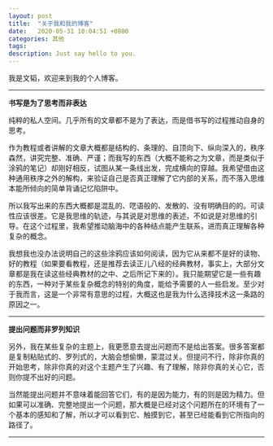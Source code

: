 ```yaml
---
layout: post
title:  "关于我和我的博客"
date:   2020-05-31 10:04:51 +0800
categories: 其他
tags: 
description: Just say hello to you.
---
```



我是文韬，欢迎来到我的个人博客。

***
**书写是为了思考而非表达**

纯粹的私人空间。几乎所有的文章都不是为了表达，而是借书写的过程推动自身的思考。

作为教程或者讲解的文章大概都是结构的、条理的、自顶向下、纵向深入的，秩序森然，讲究完整、准确、严谨；而我写的东西（大概不能称之为文章，而是类似于涂鸦的笔记）却刚好相反，试图从某一条线出发，完成横向的穿越。我希望借由这种通用秩序之外的解构，来验证自己是否真正理解了它内部的关系，而不落入思维本能所倾向的简单背诵记忆陷阱中。

所以我写出来的东西大概都是混乱的、呓语般的、发散的、没有明确目的的。可读性应该很差。它是我思维的轨迹，与其说是对思维的表述，不如说是对思维的引导。在这个过程里，我希望推动脑海中的各种结点能产生联系，进而真正理解各种复杂的概念。

我想我也没办法说明自己的这些涂鸦应该如何阅读，因为它从来都不是好的读物、好的教程（如果要看教程，还是推荐去读正儿八经的经典教材，事实上，大部分文章都是我在读这些经典教材的之中、之后所记下来的）。我只能期望它是一些有趣的东西，一种对于某些复杂概念的特别的角度，能给予需要的人一些启发。至少对于我而言，这是一个非常有意思的过程，大概这也是我为什么选择技术这一条路的原因之一。

***
**提出问题而非罗列知识**

另外，我在某些复杂的主题上，我更愿意去提出问题而不是给出答案。很多答案都是复制粘贴式的、罗列式的，大脑会想偷懒，蒙混过关。但提问不行，除非你真的开始思考，除非你真的对这个主题产生了兴趣、有了理解，除非你真的关心它，否则你提不出好的问题。

当然能提出问题并不意味着能回答它们，有的是因为能力，有的则是因为精力。但如果可以准确、完整地提出一个问题，那大概是已经对这个问题所在的环境有了一个基本的感知和了解，所以才可以看到它、触摸到它，甚至已经能看到它所指向的路径了。

***

